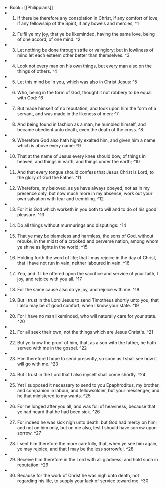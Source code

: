 - Book:: [[Philippians]]
- 1. If there be therefore any consolation in Christ, if any comfort of love, if any fellowship of the Spirit, if any bowels and mercies, ^1
- 2. Fulfil ye my joy, that ye be likeminded, having the same love, being of one accord, of one mind. ^2
- 3. Let nothing be done through strife or vainglory; but in lowliness of mind let each esteem other better than themselves. ^3
- 4. Look not every man on his own things, but every man also on the things of others. ^4
- 5. Let this mind be in you, which was also in Christ Jesus: ^5
- 6. Who, being in the form of God, thought it not robbery to be equal with God: ^6
- 7. But made himself of no reputation, and took upon him the form of a servant, and was made in the likeness of men: ^7
- 8. And being found in fashion as a man, he humbled himself, and became obedient unto death, even the death of the cross. ^8
- 9. Wherefore God also hath highly exalted him, and given him a name which is above every name: ^9
- 10. That at the name of Jesus every knee should bow, of things in heaven, and things in earth, and things under the earth; ^10
- 11. And that every tongue should confess that Jesus Christ is Lord, to the glory of God the Father. ^11
- 12. Wherefore, my beloved, as ye have always obeyed, not as in my presence only, but now much more in my absence, work out your own salvation with fear and trembling. ^12
- 13. For it is God which worketh in you both to will and to do of his good pleasure. ^13
- 14. Do all things without murmurings and disputings: ^14
- 15. That ye may be blameless and harmless, the sons of God, without rebuke, in the midst of a crooked and perverse nation, among whom ye shine as lights in the world; ^15
- 16. Holding forth the word of life; that I may rejoice in the day of Christ, that I have not run in vain, neither laboured in vain. ^16
- 17. Yea, and if I be offered upon the sacrifice and service of your faith, I joy, and rejoice with you all. ^17
- 18. For the same cause also do ye joy, and rejoice with me. ^18
- 19. But I trust in the Lord Jesus to send Timotheus shortly unto you, that I also may be of good comfort, when I know your state. ^19
- 20. For I have no man likeminded, who will naturally care for your state. ^20
- 21. For all seek their own, not the things which are Jesus Christ's. ^21
- 22. But ye know the proof of him, that, as a son with the father, he hath served with me in the gospel. ^22
- 23. Him therefore I hope to send presently, so soon as I shall see how it will go with me. ^23
- 24. But I trust in the Lord that I also myself shall come shortly. ^24
- 25. Yet I supposed it necessary to send to you Epaphroditus, my brother, and companion in labour, and fellowsoldier, but your messenger, and he that ministered to my wants. ^25
- 26. For he longed after you all, and was full of heaviness, because that ye had heard that he had been sick. ^26
- 27. For indeed he was sick nigh unto death: but God had mercy on him; and not on him only, but on me also, lest I should have sorrow upon sorrow. ^27
- 28. I sent him therefore the more carefully, that, when ye see him again, ye may rejoice, and that I may be the less sorrowful. ^28
- 29. Receive him therefore in the Lord with all gladness; and hold such in reputation: ^29
- 30. Because for the work of Christ he was nigh unto death, not regarding his life, to supply your lack of service toward me. ^30
